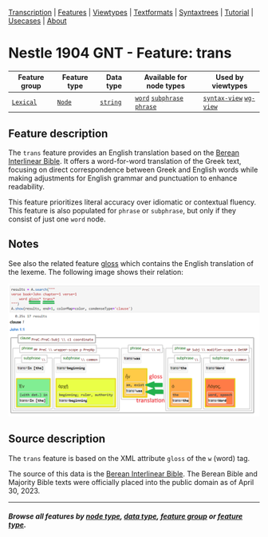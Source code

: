 <a name="start"></a>
<div class="hidden-content">
<a href="../transcription.md">Transcription</a> | <a href="README.md#start">Features</a> | <a href="../viewtypes.md#start">Viewtypes</a> | <a href="../textformats.md#start">Textformats</a> |  <a href="../syntaxtrees.md#start">Syntaxtrees</a> | <a href="../../tutorial/README.md#start">Tutorial</a> | <a href="../usecases/README.md#start">Usecases</a> | <a href="../about.md#start">About</a>
</div>

# Nestle 1904 GNT - Feature: trans

Feature group | Feature type | Data type | Available for node types | Used by viewtypes
---  | --- | --- | --- | ---
[`Lexical`](featuresbygroup.md#lexical-features) | [`Node`](featuresbyfeaturetype.md#node-features) | [`string`](featuresbydatatype.md#string-datatype)  | [`word`](featuresbynodetype.md#word-nodes) [`subphrase`](featuresbynodetype.md#subphrase-nodes) [`phrase`](featuresbynodetype.md#phrase-nodes) | [`syntax-view`](../syntax-view.md#start) [`wg-view`](../wg-view.md#start) 

## Feature description

The `trans` feature provides an English translation based on the [Berean Interlinear Bible](https://berean.bible/). It offers a word-for-word translation of the Greek text, focusing on direct correspondence between Greek and English words while making adjustments for English grammar and punctuation to enhance readability.

This feature prioritizes literal accuracy over idiomatic or contextual fluency. This feature is also populated for `phrase` or `subphrase`, but only if they consist of just one `word` node.

## Notes

See also the related feature [gloss](gloss.md#start) which contains the English translation of the lexeme. The following image shows their relation:

<img src="images/gloss_versus_translation.png" width="600px">

## Source description

The `trans` feature is based on the XML attribute `gloss` of the `w` (word) tag.

The source of this data is the [Berean Interlinear Bible](https://interlinearbible.com/). The Berean Bible and Majority Bible texts were officially placed into the public domain as of April 30, 2023.

---
#### *Browse all features by [node type](featuresbynodetype.md#start), [data type](featuresbydatatype.md#start), [feature group](featuresbygroup.md#start) or [feature type](featuresbyfeaturetype.md#start).*
